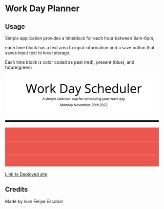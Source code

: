 # Work Day Planner

## Usage

Simple application provides a timeblock for each hour between 8am-6pm,

each time block has a text area to input information and a save button that saves input text to local storage.

Each time block is color coded as past (red), present (blue), and future(green)

![Deployed site screenshot](./assets/planner-ss.png)

[Link to Deployed site](https://ivanfelipeescobar.github.io/WorkDay-Planner/)

## Credits

Made by Ivan Felipe Escobar
